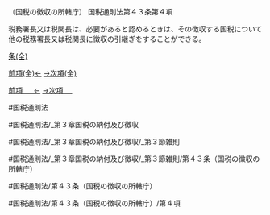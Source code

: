 （国税の徴収の所轄庁）
国税通則法第４３条第４項

税務署長又は税関長は、必要があると認めるときは、その徴収する国税について他の税務署長又は税関長に徴収の引継ぎをすることができる。

[条(全)](国税通則法＿＿＿＿＿第４３条_.md)

[前項(全)←](国税通則法＿＿＿＿＿第４３条第３項_.md)    [→次項(全)](国税通則法＿＿＿＿＿第４３条第５項_.md)

[前項 　 ←](国税通則法＿＿＿＿＿第４３条第３項.md)    [→次項 　 ](国税通則法＿＿＿＿＿第４３条第５項.md)



#国税通則法

#国税通則法/_第３章国税の納付及び徴収

#国税通則法/_第３章国税の納付及び徴収/_第３節雑則

#国税通則法/_第３章国税の納付及び徴収/_第３節雑則/第４３条（国税の徴収の所轄庁）

#国税通則法/第４３条（国税の徴収の所轄庁）

#国税通則法/第４３条（国税の徴収の所轄庁）/第４項

